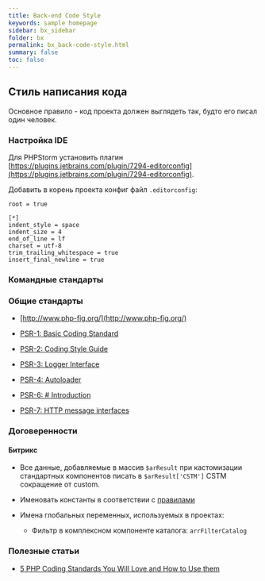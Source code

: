 ```yaml
---
title: Back-end Code Style
keywords: sample homepage
sidebar: bx_sidebar
folder: bx
permalink: bx_back-code-style.html
summary: false
toc: false
---
```


## Стиль написания кода

Основное правило - код проекта должен выглядеть так, будто его писал один человек.

### Настройка IDE

Для PHPStorm установить плагин [https://plugins.jetbrains.com/plugin/7294-editorconfig](https://plugins.jetbrains.com/plugin/7294-editorconfig).

Добавить в корень проекта конфиг файл ```.editorconfig```:

```
root = true

[*]
indent_style = space
indent_size = 4
end_of_line = lf
charset = utf-8
trim_trailing_whitespace = true
insert_final_newline = true
```

### Командные стандарты



### Общие стандарты

* [http://www.php-fig.org/](http://www.php-fig.org/)

* [PSR-1: Basic Coding Standard](http://www.php-fig.org/psr/psr-1/)

* [PSR-2: Coding Style Guide](http://www.php-fig.org/psr/psr-2/)

* [PSR-3: Logger Interface](http://www.php-fig.org/psr/psr-3/)

* [PSR-4: Autoloader](http://www.php-fig.org/psr/psr-4/)

* [PSR-6: # Introduction](http://www.php-fig.org/psr/psr-6/)

* [PSR-7: HTTP message interfaces](http://www.php-fig.org/psr/psr-7/)

### Договеренности

#### Битрикс

* Все данные, добавляемые в массив ```$arResult``` при кастомизации стандартных компонентов писать в ```$arResult['CSTM']``` CSTM сокращение от custom.

* Именовать константы в соответствии с [правилами](https://gdecider.github.io/bx_struktura-proekta.html#localphp_interfaceincludeconstantsphp)

* Имена глобальных переменных, используемых в проектах:

  * Фильтр в комплексном компоненте каталога: ```arrFilterCatalog```
  
### Полезные статьи

* [5 PHP Coding Standards You Will Love and How to Use them](https://blog.sideci.com/5-php-coding-standards-you-will-love-and-how-to-use-them-adf6a4855696)
